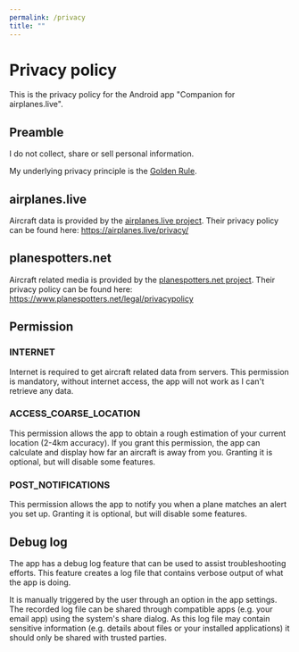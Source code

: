```yaml
---
permalink: /privacy
title: ""
---
```


# Privacy policy

This is the privacy policy for the Android app "Companion for airplanes.live".

## Preamble

I do not collect, share or sell personal information.

My underlying privacy principle is the [Golden Rule](https://en.wikipedia.org/wiki/Golden_Rule).

## airplanes.live

Aircraft data is provided by the [airplanes.live project](https://airplanes.live).
Their privacy policy can be found here: https://airplanes.live/privacy/

## planespotters.net

Aircraft related media is provided by the [planespotters.net project](https://www.planespotters.net).
Their privacy policy can be found here: https://www.planespotters.net/legal/privacypolicy

## Permission

### INTERNET

Internet is required to get aircraft related data from servers.
This permission is mandatory, without internet access, the app will not work as I can't retrieve any data.

### ACCESS_COARSE_LOCATION

This permission allows the app to obtain a rough estimation of your current location (2-4km accuracy).
If you grant this permission, the app can calculate and display how far an aircraft is away from you.
Granting it is optional, but will disable some features.

### POST_NOTIFICATIONS

This permission allows the app to notify you when a plane matches an alert you set up.
Granting it is optional, but will disable some features.

## Debug log

The app has a debug log feature that can be used to assist troubleshooting efforts.
This feature creates a log file that contains verbose output of what the app is doing.

It is manually triggered by the user through an option in the app settings.
The recorded log file can be shared through compatible apps (e.g. your email app) using the system's share dialog.
As this log file may contain sensitive information (e.g. details about files or your installed applications) it should
only be shared with trusted parties.
